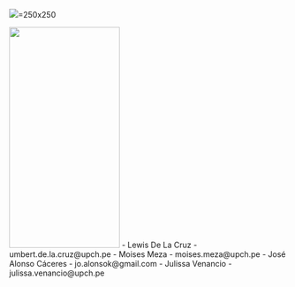  ![](https://media.licdn.com/dms/image/C4E03AQFnFs1niQHMRw/profile-displayphoto-shrink_800_800/0/1627264556114?e=2147483647&v=beta&t=oPFpqOP5NUUiemycM0esL7hid5fqdjK-dK2gnEUOpnA)=250x250
 
 <img src="https://camo.githubusercontent.com/" data-canonical-src="https://media.licdn.com/dms/image/C4E03AQFnFs1niQHMRw/profile-displayphoto-shrink_800_800/0/1627264556114?e=2147483647&v=beta&t=oPFpqOP5NUUiemycM0esL7hid5fqdjK-dK2gnEUOpnA" width="200" height="400" />
  -  Lewis De La Cruz - umbert.de.la.cruz@upch.pe
  -  Moises Meza - moises.meza@upch.pe
  -  José Alonso Cáceres - jo.alonsok@gmail.com
  -  Julissa Venancio - julissa.venancio@upch.pe
